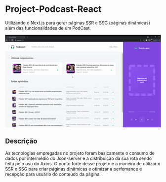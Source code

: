 # Project-Podcast-React
Utilizando o Next.js para gerar páginas SSR e SSG (páginas dinâmicas) além das funcionalidades de um PodCast.

<p align="center">
    <img widht="460" height="300" src="src/assets/to_readme/podcast.gif" alt="">
</p>


## Descrição

As tecnologias empregadas no projeto foram basicamente o consumo de dados por intermédio do Json-server e a distribuição da sua rota sendo feita pelo uso do Axios. O ponto forte desse projeto é a maneira de utilizar o SSR e SSG para criar páginas dinâmicas e otimizar a perfomance e recepção para usuário do conteúdo da página. 

